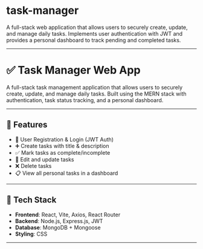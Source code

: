 # task-manager
A full-stack web application that allows users to securely create, update, and manage daily tasks. Implements user authentication with JWT and provides a personal dashboard to track pending and completed tasks.

---

# ✅ Task Manager Web App

A full-stack task management application that allows users to securely create, update, and manage daily tasks. Built using the MERN stack with authentication, task status tracking, and a personal dashboard.

---

## 🚀 Features

- 🔐 User Registration & Login (JWT Auth)
- ➕ Create tasks with title & description
- ✅ Mark tasks as complete/incomplete
- 📝 Edit and update tasks
- ❌ Delete tasks
- 📋 View all personal tasks in a dashboard

---

## 🧱 Tech Stack

- **Frontend**: React, Vite, Axios, React Router
- **Backend**: Node.js, Express.js, JWT
- **Database**: MongoDB + Mongoose
- **Styling**: CSS

---
